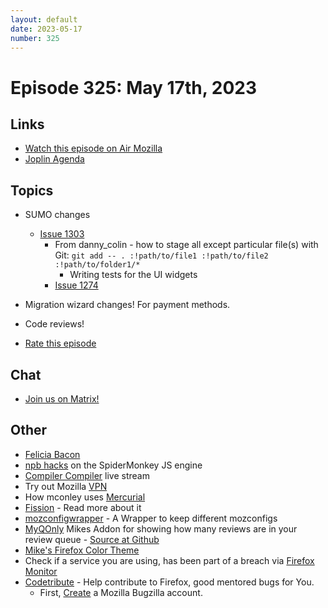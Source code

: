 ```yaml
---
layout: default
date: 2023-05-17
number: 325
---
```


# Episode 325: May 17th, 2023

## Links
* [Watch this episode on Air Mozilla](https://mzl.la/joy-of-coding-2023-05-17)
* [Joplin Agenda](https://mikeconley.ca/joc/agendas/Episode-0325.html)

## Topics
* SUMO changes
  - [Issue 1303](https://github.com/mozilla/sumo/issues/1303)
    - From danny_colin - how to stage all except particular file(s) with Git: `git add -- . :!path/to/file1 :!path/to/file2 :!path/to/folder1/*`
      - Writing tests for the UI widgets
    - [Issue 1274](https://github.com/mozilla/sumo/issues/1274)
* Migration wizard changes! For payment methods.
* Code reviews!

* [Rate this episode](https://forms.gle/A8e5j2jixmVEeemv8)

## Chat
* [Join us on Matrix!](https://matrix.to/#/!enWuAmKDOEEPYejXRk:mozilla.org?via=mozilla.org&via=raim.ist)

## Other
* [Felicia Bacon](https://www.youtube.com/channel/UCMtqVykGztIYmj7OpFf7oeQ/videos)
* [npb hacks](https://www.twitch.tv/BackToTheCode) on the SpiderMonkey JS engine
* [Compiler Compiler](https://www.twitch.tv/codehag) live stream
* Try out Mozilla [VPN](https://vpn.mozilla.org/)
* How mconley uses [Mercurial](https://mikeconley.github.io/documents/How_mconley_uses_Mercurial_for_Mozilla_code)
* [Fission](https://firefox-source-docs.mozilla.org/dom/dom/Fission.html) - Read more about it
* [mozconfigwrapper](https://github.com/ahal/mozconfigwrapper) - A Wrapper to keep different mozconfigs
* [MyQOnly](https://addons.mozilla.org/en-US/firefox/addon/myqonly/) Mikes Addon for showing how many reviews are in your review queue - [Source at Github](https://github.com/mikeconley/myqonly)
* [Mike's Firefox Color Theme](https://addons.mozilla.org/en-US/firefox/addon/electricbluegaloo/)
* Check if a service you are using, has been part of a breach via [Firefox Monitor](https://monitor.firefox.com/breaches)
* [Codetribute](https://codetribute.mozilla.org/) - Help contribute to Firefox, good mentored bugs for You.
  - First, [Create](https://bugzilla.mozilla.org/createaccount.cgi) a Mozilla Bugzilla account.


